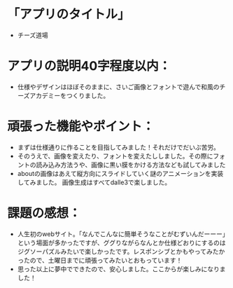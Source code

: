 # 「アプリのタイトル」
- チーズ道場

# アプリの説明40字程度以内：
- 仕様やデザインはほぼそのままに、さいご画像とフォントで遊んで和風のチーズアカデミーをつくりました。

# 頑張った機能やポイント：
- まずは仕様通りに作ることを目指してみました！それだけでだいぶ苦労。
- そのうえで、画像を変えたり、フォントを変えたししました。その際にフォントの読み込み方法うや、画像に黒い膜をかける方法なども試してみました
- aboutの画像はあえて縦方向にスライドしていく謎のアニメーションを実装してみました。
画像生成はすべてdalle3で楽しました。

# 課題の感想：
- 人生初のwebサイト。「なんでこんなに簡単そうなことがむずいんだーーー」という場面が多かったですが、ググりながらなんとか仕様どおりにするのはジグソーパズルみたいで楽しかったです。レスポンシブとかもやってみたかったので、土曜日までに頑張ってみたいとおもっています！
- 思った以上に夢中でできたので、安心しました。ここからが楽しみになりました！